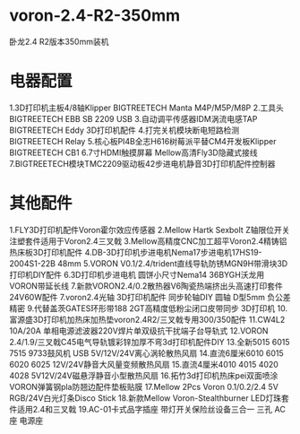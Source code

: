 # voron-2.4-R2-350mm
卧龙2.4 R2版本350mm装机

# 电器配置
1.3D打印机主板4/8轴Klipper BIGTREETECH Manta M4P/M5P/M8P 
2.工具头BIGTREETECH EBB SB 2209 USB
3.自动调平传感器IDM涡流电感TAP BIGTREETECH Eddy 3D打印机配件
4.打完关机模块断电短路检测 BIGTREETECH Relay
5.核心板PI4B全志H616树莓派平替CM4开发板Klipper BIGTREETECH CB1
6.7寸HDMI触摸屏幕 Mellow高清Fly3D隐藏式接线
7.BIGTREETECH模块TMC2209驱动板42步进电机静音3D打印机配件控制器

# 其他配件
1.FLY3D打印机配件Voron霍尔效应传感器
2.Mellow Hartk Sexbolt Z轴限位开关注塑套件适用于Voron2.4三叉戟
3.Mellow高精度CNC加工超平Voron2.4精铸铝热床板3D打印机配件
4.DB-3D打印机步进电机Nema17步进电机17HS19-2004S1-22B 48mm
5.VORON V0.1/2.4/trident直线导轨防锈MGN9H带滑块3D打印机DIY配件
6.3D打印机步进电机 圆饼小尺寸Nema14 36BYGH沃龙用VORON带延长线
7.新款VORON2.4/0.2散热器V6陶瓷热端挤出头高速打印套件24V60W配件
7.voron2.4光轴 3D打印机配件 同步轮轴DIY 圆轴 D型5mm 负公差精密
9.代替盖茨GATES环形带188 2GT高精度低粉尘闭口皮带同步 3D打印机
10.富源盛3D打印机加热床加热垫voron2.4R2/三叉戟专用300/350配件
11.CW4L2 10A/20A 单相电源滤波器220V焊片单双级抗干扰端子台导轨式
12.VORON 2.4/1.9/三叉戟C45电气导轨镀彩锌加厚不弯3d打印机配件DIY
13.全新5015 6015 7515 9733鼓风机 USB 5V/12V/24V离心涡轮散热风扇
14.直流6厘米6010 6015 6020 6025 12V/24V静音大风量变频散热风扇
15.直流4厘米4010 4015 4020 4028 5V12V/24V磁悬浮静音小型散热风扇
16.拓竹3d打印机热床pei双面喷涂VORON弹簧钢pla防翘边配件垫板贴膜
17.Mellow 2Pcs Voron 0.1/0.2/2.4 5V RGB/24V白光灯条Disco Stick
18.新款Mellow Voron-Stealthburner LED灯珠套件适用2.4和三叉戟
19.AC-01卡式品字插座 带灯开关保险丝设备三合一 三孔 AC座 电源座
